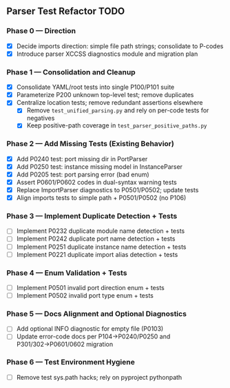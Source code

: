 ## Parser Test Refactor TODO

### Phase 0 — Direction
- [X] Decide imports direction: simple file path strings; consolidate to P-codes
- [X] Introduce parser XCCSS diagnostics module and migration plan

### Phase 1 — Consolidation and Cleanup
- [X] Consolidate YAML/root tests into single P100/P101 suite
- [X] Parameterize P200 unknown top-level test; remove duplicates
- [X] Centralize location tests; remove redundant assertions elsewhere
  - [X] Remove `test_unified_parsing.py` and rely on per-code tests for negatives
  - [X] Keep positive-path coverage in `test_parser_positive_paths.py`

### Phase 2 — Add Missing Tests (Existing Behavior)
- [X] Add P0240 test: port missing dir in PortParser
- [X] Add P0250 test: instance missing model in InstanceParser
- [X] Add P0205 test: port parsing error (bad enum)
- [X] Assert P0601/P0602 codes in dual-syntax warning tests
- [X] Replace ImportParser diagnostics to P0501/P0502; update tests
- [X] Align imports tests to simple path + P0501/P0502 (no P106)

### Phase 3 — Implement Duplicate Detection + Tests
- [ ] Implement P0232 duplicate module name detection + tests
- [ ] Implement P0242 duplicate port name detection + tests
- [ ] Implement P0251 duplicate instance name detection + tests
- [ ] Implement P0221 duplicate import alias detection + tests

### Phase 4 — Enum Validation + Tests
- [ ] Implement P0501 invalid port direction enum + tests
- [ ] Implement P0502 invalid port type enum + tests

### Phase 5 — Docs Alignment and Optional Diagnostics
- [ ] Add optional INFO diagnostic for empty file (P0103)
- [ ] Update error-code docs per P104→P0240/P0250 and P301/302→P0601/0602 migration

### Phase 6 — Test Environment Hygiene
- [ ] Remove test sys.path hacks; rely on pyproject pythonpath

